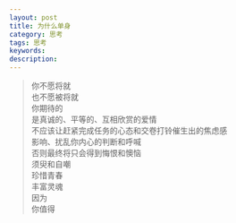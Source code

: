 ```yaml
---
layout: post
title: 为什么单身
category: 思考
tags: 思考
keywords: 
description: 
---
```


>你不愿将就  
>也不愿被将就  
>你期待的  
>是真诚的、平等的、互相欣赏的爱情  
>不应该让赶紧完成任务的心态和交卷打铃催生出的焦虑感  
>影响、扰乱你内心的判断和呼喊  
>否则最终将只会得到悔恨和懊恼  
>须臾和自嘲  
>珍惜青春  
>丰富灵魂  
>因为  
>你值得




